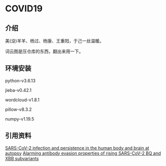 # COVID19

## 介绍

美(没)羊羊、杨过、杨康、王重阳，于己一丝温暖。

词云图是压仓库的东西，翻出来用一下。


## 环境安装
python-v3.6.13

jieba-v0.42.1

wordcloud-v1.8.1

pillow-v8.3.2

numpy-v1.19.5


## 引用资料
[SARS-CoV-2 infection and persistence in the human body and brain at autopsy][refs. 1]
[Alarming antibody evasion properties of rising SARS-CoV-2 BQ and XBB subvariants][refs. 2]


[refs. 1]: https://doi.org/10.1038/s41586-022-05542-y
[refs. 2]: https://doi.org/10.1016/j.cell.2022.12.018
